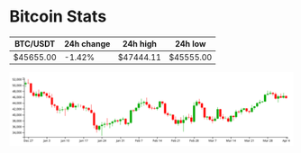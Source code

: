 # Bitcoin Stats

BTC/USDT|24h change|24h high|24h low|
|---|---|---|---|
|$45655.00|-1.42%|$47444.11|$45555.00|

<img src="./chart.svg">
